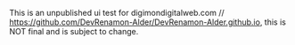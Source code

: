 This is an unpublished ui test for digimondigitalweb.com // https://github.com/DevRenamon-Alder/DevRenamon-Alder.github.io, this is NOT final and is subject to change. 
